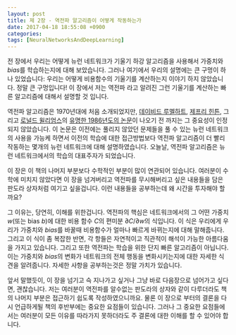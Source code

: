 ```yaml
---
layout: post
title: 제 2장 - 역전파 알고리즘이 어떻게 작동하는가
date: 2017-04-18 18:55:08 +0900
categories:
tags: [NeuralNetworksAndDeepLearning]
---
```


전 장에서 우리는 어떻게 뉴런 네트워크가 기울기 하강 알고리즘을 사용해서 가중치와 $bias$를 학습하는지에 대해 보았습니다. 그러나 여기에서 우리의 설명에는 큰 구멍이 하나 있었습니다: 우리는 어떻게 비용함수의 기울기를 계산하는지 이야기 하지 않았습니다. 정말 큰 구멍입니다! 이 장에서 저는 역전파 라고 알려진 그런 기울기를 계산하는 빠른 알고리즘에 대해서 설명할 것 입니다.

역전파 알고리즘은 1970년대에 처음 소개되었지만, [데이비드 루멜하트][david_rumelhart], [제프리 힌튼][hinton], 그리고 [로널드 윌리엄스][ronald_williams]의 [유명한 1986년도의 논문][1986_paper]이 나오기 전 까지는 그 중요성이 인정되지 않았습니다. 이 논문은 이전에는 풀리지 않았던 문제들을 풀 수 있는 뉴런 네트워크의 사용을 가능케 하면서 이전의 학습에 대한 접근방법보다 역전파 알고리즘이 더 빨리 작동하는 몇개의 뉴런 네트워크에 대해 설명하였습니다. 오늘날, 역전파 알고리즘은 뉴런 네트워크에서의 학습의 대표주자가 되었습니다.

<!-- more -->

이 장은 이 책의 나머지 부분보다 수학적인 부분이 많이 연관되어 있습니다. 여러분이 수학에 미치지 않았다면 이 장을 넘겨버리고 역전파를 무시해버리고 싶은 내용들을 담은 판도라 상자처럼 여기고 싶을겁니다. 이런 내용들을 공부하는데 왜 시간을 투자해야 할까요?

그 이유는, 당연히, 이해를 위한겁니다. 역전파의 핵심은 네트워크에서의 그 어떤 가중치 $w$(또는 bias $b$)에 대한 비용 함수 $C$의 편미분 $\partial C/\partial w$의 식입니다. 이 식은 우리에게 우리가 가중치와 $bias$를 바꿀때 비용함수가 얼마나 빠르게 바뀌는지에 대해 말해줍니다. 그리고 이 식이 좀 복잡한 반면, 각 항들은 자연적이고 직관적이 해석이 가능한 아름다움을 가지고 있습니다. 그리고 또한 역전파는 학습을 위한 단지 빠른 알고리즘이 아닙니다. 이는 가중치와 $bias$의 변화가 네트워크의 전체 행동을 변화시키는지에 대한 자세한 식견을 알려줍니다. 자세한 사항을 공부하는것은 정말 가치가 있습니다.

앞서 말했듯이, 이 장을 넘기고 슥 지나가고 싶거나 그냥 바로 다음장으로 넘어가고 싶다면, 괜찮습니다. 저는 여러분이 역전파를 알수없는 판도라의 상자와 같이 다루더라도 책의 나머지 부분은 접근하기 쉽도록 작성하였으니까요. 물론 이 장으로 부터의 결론을 다시 언급하게될&nbsp;책의 후반부에는 중요한 요점들이 있습니다. 그러나 그 중요한 요점들에서는 여러분이 모든 이유를 따라가지 못하더라도 주 결론에 대한 이해를 할 수 있어야 합니다.

[david_rumelhart]: https://en.wikipedia.org/wiki/David_Rumelhart
[hinton]: https://www.cs.toronto.edu/~hinton/
[ronald_williams]: https://en.wikipedia.org/wiki/Ronald_J._Williams
[1986_paper]: https://www.nature.com/nature/journal/v323/n6088/pdf/323533a0.pdf
